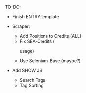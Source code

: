 TO-DO:

* Finish ENTRY template

* Scraper:
  * Add Positions to Credits (ALL)
  * Fix SEA-Credits (<p> usage)
  * Use Selenium-Base (maybe?)

* Add SHOW JS
  * Search Tags
  * Tag Sorting